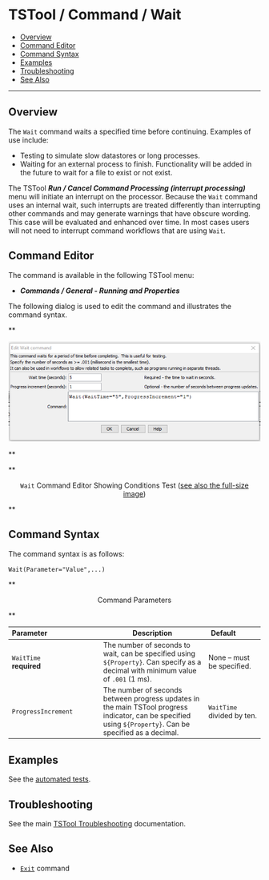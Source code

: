 # TSTool / Command / Wait #

*   [Overview](#overview)
*   [Command Editor](#command-editor)
*   [Command Syntax](#command-syntax)
*   [Examples](#examples)
*   [Troubleshooting](#troubleshooting)
*   [See Also](#see-also)

-------------------------

## Overview ##

The `Wait` command waits a specified time before continuing.  Examples of use include:

*   Testing to simulate slow datastores or long processes.
*   Waiting for an external process to finish.  Functionality will be added in the future to wait for a file to exist or not exist.

The TSTool ***Run / Cancel Command Processing (interrupt processing)*** menu will initiate an interrupt on the processor.
Because the `Wait` command uses an internal wait,
such interrupts are treated differently than interrupting other commands and may generate warnings that have obscure wording.
This case will be evaluated and enhanced over time.
In most cases users will not need to interrupt command workflows that are using `Wait`.

## Command Editor ##

The command is available in the following TSTool menu:

*   ***Commands / General - Running and Properties***

The following dialog is used to edit the command and illustrates the command syntax.

**<p style="text-align: center;">
![Wait](Wait.png)
</p>**

**<p style="text-align: center;">
`Wait` Command Editor Showing Conditions Test (<a href="../Wait.png">see also the full-size image</a>)
</p>**

## Command Syntax ##

The command syntax is as follows:

```text
Wait(Parameter="Value",...)
```
**<p style="text-align: center;">
Command Parameters
</p>**

| **Parameter**&nbsp;&nbsp;&nbsp;&nbsp;&nbsp;&nbsp;&nbsp;&nbsp;&nbsp;&nbsp;&nbsp;&nbsp;&nbsp;&nbsp;&nbsp;&nbsp;&nbsp;&nbsp;&nbsp;&nbsp;&nbsp;&nbsp;&nbsp;&nbsp;&nbsp;&nbsp; | **Description** | **Default**&nbsp;&nbsp;&nbsp;&nbsp;&nbsp;&nbsp;&nbsp;&nbsp;&nbsp;&nbsp; |
| --------------|-----------------|----------------- |
|`WaitTime`<br>**required**|The number of seconds to wait, can be specified using `${Property}`.  Can specify as a decimal with minimum value of `.001` (1 ms). |None – must be specified.|
|`ProgressIncrement`|The number of seconds between progress updates in the main TSTool progress indicator, can be specified using `${Property}`.  Can be specified as a decimal. |`WaitTime` divided by ten.|

## Examples ##

See the [automated tests](https://github.com/OpenCDSS/cdss-app-tstool-test/tree/master/test/commands/Wait).

## Troubleshooting ##

See the main [TSTool Troubleshooting](../../troubleshooting/troubleshooting.md) documentation.

## See Also ##

*   [`Exit`](../Exit/Exit.md) command
